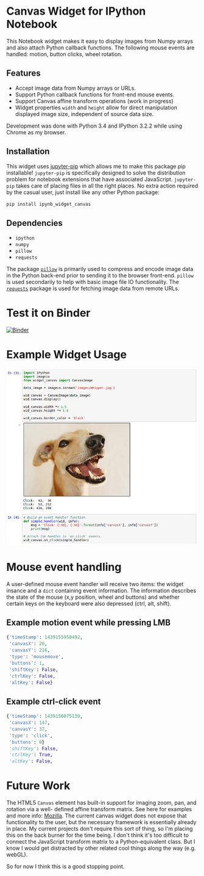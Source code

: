 
# Canvas Widget for IPython Notebook

This Notebook widget makes it easy to display images from Numpy arrays and also attach Python
callback functions.  The following mouse events are handled: motion, button clicks, wheel rotation.

## Features

- Accept image data from Numpy arrays or URLs.
- Support Python callback functions for front-end mouse events.
- Support Canvas affine transform operations (work in progress)
- Widget properties `width` and `height` allow for direct manipulation displayed image size,
  independent of source data size.

Development was done with Python 3.4 and IPython 3.2.2 while using Chrome as my browser.

## Installation

This widget uses [jupyter-pip](https://github.com/jdfreder/jupyter-pip) which allows me to make
this package pip installable!  `jupyter-pip` is specifically designed to solve the distribution
problem for notebook extensions that have associated JavaScript.  `jupyter-pip` takes care of
placing files in all the right places.  No extra action required by the casual user, just install
like any other Python package:

```bash
pip install ipynb_widget_canvas
```

## Dependencies

- `ipython`
- `numpy`
- `pillow`
- `requests`

The package [`pillow`](https://python-pillow.github.io/) is primarily used to compress and encode
image data in the Python back-end prior to sending it to the browser front-end.  `pillow` is used
secondarily to help with basic image file IO functionality. The
[`requests`](http://www.python-requests.org/en/latest/) package is used for fetching image data
from remote URLs.

# Test it on Binder


[![Binder](http://mybinder.org/badge.svg)](http://mybinder.org/repo/Who8MyLunch/ipynb_widget_canvas)


# Example Widget Usage

![image](example.png)


# Mouse event handling

A user-defined mouse event handler will receive two items: the widget insance and a `dict`
containing event information.  The information describes the state of the mouse (x,y position,
wheel and buttons) and whether certain keys on the keyboard were also depressed (ctrl, alt, shift).

## Example motion event while pressing LMB

```py
{'timeStamp': 1439155950492,
 'canvasX': 20,
 'canvasY': 216,
 'type': 'mousemove',
 'buttons': 1,
 'shiftKey': False,
 'ctrlKey': False,
 'altKey': False}
```

## Example ctrl-click event

```py
{'timeStamp': 1439156075139,
 'canvasX': 147,
 'canvasY': 37,
 'type': 'click',
 'buttons': 0}
 'shiftKey': False,
 'ctrlKey': True,
 'altKey': False,
```

# Future Work

The HTML5 `Canvas` element has built-in support for imaging zoom, pan, and rotation via a well-
defined affine transform matrix.  See here for examples and more info:
[Mozilla](https://developer.mozilla.org/en-US/docs/Web/API/Canvas_API/Tutorial/Transformations).
The current canvas widget does not expose that functionality to the user, but the necessary
framework is essentially already in place.  My current projects don't require this sort of thing,
so I'm placing this on the back burner for the time being.  I don't think it's too difficult to
connect the JavaScript transform matrix to a Python-equivalent class.  But I know I would get
distracted by other related cool things along the way (e.g. webGL).

So for now I think this is a good stopping point.
